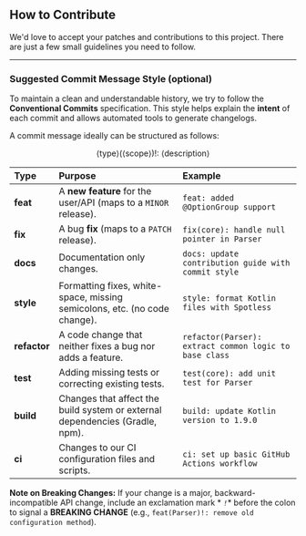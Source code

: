 ## How to Contribute

We'd love to accept your patches and contributions to this project. There are just a few small guidelines you need to
follow.

---


### Suggested Commit Message Style (optional)

To maintain a clean and understandable history, we try to follow the **Conventional Commits** specification. This style
helps explain the **intent** of each commit and allows automated tools to generate changelogs.

A commit message ideally can be structured as follows:

$$\langle\text{type}\rangle(\langle\text{scope}\rangle)\text{!}\colon\ \langle\text{description}\rangle$$

| Type         | Purpose                                                                      | Example                                                |
|:-------------|:-----------------------------------------------------------------------------|:-------------------------------------------------------|
| **feat**     | A **new feature** for the user/API (maps to a `MINOR` release).              | `feat: added @OptionGroup support`                     |
| **fix**      | A bug **fix** (maps to a `PATCH` release).                                   | `fix(core): handle null pointer in Parser`             |
| **docs**     | Documentation only changes.                                                  | `docs: update contribution guide with commit style`    |
| **style**    | Formatting fixes, white-space, missing semicolons, etc. (no code change).    | `style: format Kotlin files with Spotless`             |
| **refactor** | A code change that neither fixes a bug nor adds a feature.                   | `refactor(Parser): extract common logic to base class` |
| **test**     | Adding missing tests or correcting existing tests.                           | `test(core): add unit test for Parser`                 |
| **build**    | Changes that affect the build system or external dependencies (Gradle, npm). | `build: update Kotlin version to 1.9.0`                |
| **ci**       | Changes to our CI configuration files and scripts.                           | `ci: set up basic GitHub Actions workflow`             |

**Note on Breaking Changes:** If your change is a major, backward-incompatible API change, include an exclamation mark *
*`!`** before the colon to signal a **BREAKING CHANGE** (e.g., `feat(Parser)!: remove old configuration method`).




